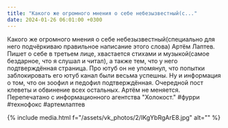 ```yaml
---
title: "Какого же огромного мнения о себе небезызвестный(с..."
date: 2024-01-26 06:01:00 +0300
---
```


Какого же огромного мнения о себе небезызвестный(специально для него подчёркиваю правильное написание этого слова) Артём Лаптев. Пишет о себе в третьем лице, хвастается стихами и музыкой(самое бездарное, что я слушал и читал), а также тем, что у него подтверждённая страница. Про ютуб он не упомянул, что попытки заблокировать его ютуб канал были весьма успешны.
Ну и информация о том, что он зоофил и педофил подтверждённая. Очередной пост клеветы и обвинение всех остальных. Артём не меняется.
Перепечатано с информационного агентства "Холокост."
#фурри #технофокс #артемлаптев

{% include media.html f="/assets/vk_photos/2/IKgYbRgArE8.jpg" alt="" %}
